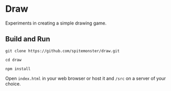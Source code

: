 # Draw

Experiments in creating a simple drawing game.

## Build and Run

`git clone https://github.com/spitemonster/draw.git`

`cd draw`

`npm install`

Open `index.html` in your web browser or host it and `/src` on a server of your choice.
